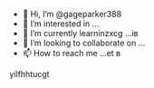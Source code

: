 - 👋 Hi, I’m @gageparker388
- 👀 I’m interested in ...
- 🌱 I’m currently learninzxcg ...ів
- 💞️ I’m looking to collaborate on ...
- 📫 How to reach me ...et
в
<!---zxcxzcпм
gageparker388/gageparker388 is a ✨ special ✨ repository because its `README.md` (this file) appears on your GitHub profile.
You can click the Preview link to take a look at your changes.
--->
yilfhhtucgt
